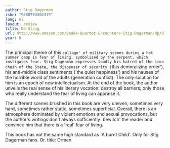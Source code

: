 ```yaml
---
author: Stig Dagerman
isbn: "9780704302419"
lang: nl
layout: review
title: De Slang
url: http://www.amazon.com/Snake-Quartet-Encounters-Stig-Dagerman/dp/0704302411?SubscriptionId=0VMG0VFGBMRWVRA58R02&tag=ldvd-20&linkCode=xm2&camp=2025&creative=165953&creativeASIN=0704302411
year: 0
---
```


The principal theme of this `collage' of military scenes during a hot summer camp is fear of living, symbolized by the serpent, which instigates fear.
Stig Dagerman expresses loudly his hatred of the iron chain of the State, the dispenser of security (`this demoralizing order'), his anti-middle class sentiments (`the quiet happiness') and his nausea of the horrible world of the adults (generation conflict). The only solution for him is an epoch of new intellectualism.
At the end of the book, the author unveils the real sense of his literary vocation: destroy all barriers; only those who really understand the fear of living can appraise it.

The different scenes brushed in this book are very uneven, sometimes very hard, sometimes rather static, sometimes superficial. Overall, there is an atmosphere dominated by violent emotions and sexual provocations, but the author's writings don't always sufficiently `bewitch' the reader and convince him that there is a 'real' fear of living.

This book has not the same high standard as `A burnt Child'.
Only for Stig Dagerman fans. Or. title: Ormen
